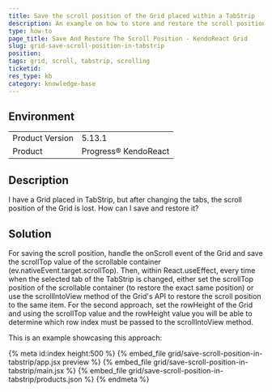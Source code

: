 ```yaml
---
title: Save the scroll position of the Grid placed within a TabStrip
description: An example on how to store and restore the scroll position of a Grid placed inside a TabStrip
type: how-to
page_title: Save And Restore The Scroll Position - KendoReact Grid
slug: grid-save-scroll-position-in-tabstrip
position:
tags: grid, scroll, tabstrip, scrolling
ticketid: 
res_type: kb
category: knowledge-base
---
```


## Environment
<table>
	<tbody>
		<tr>
			<td>Product Version</td>
			<td>5.13.1</td>
		</tr>
		<tr>
			<td>Product</td>
			<td>Progress® KendoReact</td>
		</tr>
	</tbody>
</table>
 
## Description
I have a Grid placed in TabStrip, but after changing the tabs, the scroll position of the Grid is lost. How can I save and restore it?

## Solution
For saving the scroll position, handle the onScroll event of the Grid and save the scrollTop value of the scrollable container (ev.nativeEvent.target.scrollTop). Then, within React.useEffect, every time when the selected tab of the TabStrip is changed, either set the scrollTop position of the scrollable container (to restore the exact same position) or use the scrollIntoView method of the Grid's API to restore the scroll position to the same item. For the second approach, set the rowHeight of the Grid and using the scrollTop value and the rowHeight value you will be able to determine which row index must be passed to the scrollIntoView method.

This is an example showcasing this approach:

{% meta id:index height:500 %}
{% embed_file grid/save-scroll-position-in-tabstrip/app.jsx preview %}
{% embed_file grid/save-scroll-position-in-tabstrip/main.jsx %}
{% embed_file grid/save-scroll-position-in-tabstrip/products.json %}
{% endmeta %} 